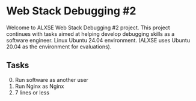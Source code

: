 # Web Stack Debugging #2

Welcome to ALXSE Web Stack Debugging #2 project. This project continues with tasks aimed at helping develop debugging skills as a software engineer. Linux Ubuntu 24.04 environment. (ALXSE uses Ubuntu 20.04 as the environment for evaluations).

## Tasks

0. Run software as another user
1. Run Nginx as Nginx
2. 7 lines or less
